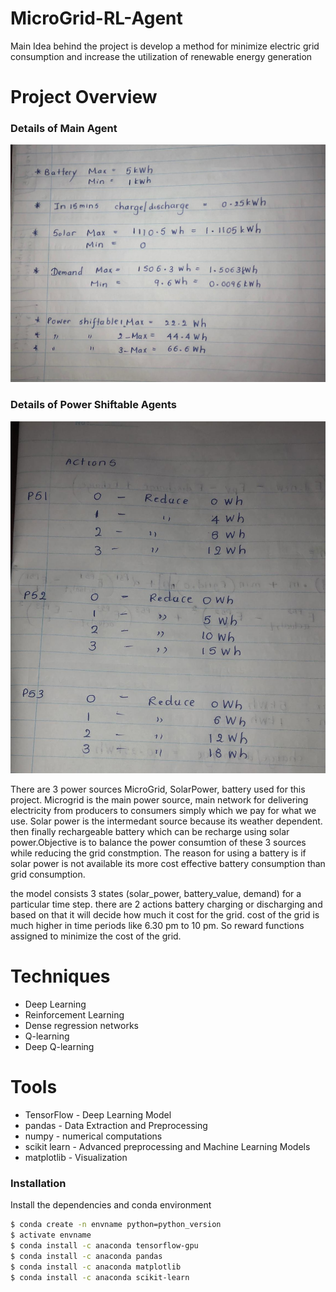 # MicroGrid-RL-Agent

Main Idea behind the project is develop a method for minimize electric grid consumption and increase the utilization of renewable energy generation

# Project Overview

### Details of Main Agent
![Details of Main Agent](https://github.com/1zuu/MicroGrid-RL-Agent/blob/main/WhatsApp%20Image%202021-02-06%20at%2018.18.32.jpeg)

### Details of Power Shiftable Agents
![Details of Power Shiftable Agents](https://github.com/1zuu/MicroGrid-RL-Agent/blob/main/WhatsApp%20Image%202021-02-06%20at%2018.19.09.jpeg)

There are 3 power sources MicroGrid, SolarPower, battery used for this project. Microgrid is the main power source,  main network for delivering 
electricity from producers to consumers simply which we pay for what we use. Solar power is the intermedant source because its weather dependent. 
then finally rechargeable battery which can be recharge using solar power.Objective is to balance the power consumtion of these 3 sources while 
reducing the grid constmption. The reason for using a battery is if solar power is not available its more cost effective battery consumption than grid consumption.

the model consists 3 states  (solar_power, battery_value, demand) for a particular time step. there are 
2 actions battery charging or discharging and based on that it will decide how much it cost for
the grid. cost of the grid is much higher in time periods like 6.30 pm to 10 pm. So reward functions 
assigned to minimize the cost of the grid.
  
# Techniques
  - Deep Learning
  - Reinforcement Learning
  - Dense regression networks
  - Q-learning 
  - Deep Q-learning
# Tools

* TensorFlow - Deep Learning Model
* pandas - Data Extraction and Preprocessing
* numpy - numerical computations
* scikit learn - Advanced preprocessing and Machine Learning Models
* matplotlib - Visualization

### Installation

Install the dependencies and conda environment

```sh
$ conda create -n envname python=python_version
$ activate envname 
$ conda install -c anaconda tensorflow-gpu
$ conda install -c anaconda pandas
$ conda install -c anaconda matplotlib
$ conda install -c anaconda scikit-learn
```
